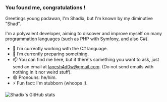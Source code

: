 ### You found me, congratulations !

Greetings young padawan, I'm Shadix, but I'm known by my diminutive "Shad".

I'm a polyvalent developer, aiming to discover and improve myself on many programmation languages (such as PHP with Symfony, and also C#).

- 🔭 I’m currently working with the C# language.
- 🌱 I’m currently preparing something.
- 📫 You can find me here, but if there's something you want to ask, just send an email at lanesh4d0w@gmail.com. (Do not send emails with nothing in it nor weird stuff).
- 😄 Pronouns: he/him.
- ⚡ Fun fact: I'm stubborn (whoops !).

![Shadix's GitHub stats](https://github-readme-stats.vercel.app/api?username=lanesh4d0w&show_icons=true)
